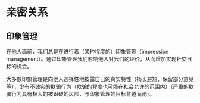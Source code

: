 # 亲密关系

## 印象管理

在他人面前，我们总是在进行着（某种程度的）印象管理（impression management）。通过印象管理我们影响他人对我们的评价，从而增加实现社交目标的机会。

大多数印象管理是向他人选择性地披露自己的真实特性（扬长避短，保留部分意见等），少有不诚实的欺骗行为（欺骗的程度也可能在社会允许的范围内）（严重的欺骗行为具有极大的被识破的风险，与印象管理的目标背道而驰）。


